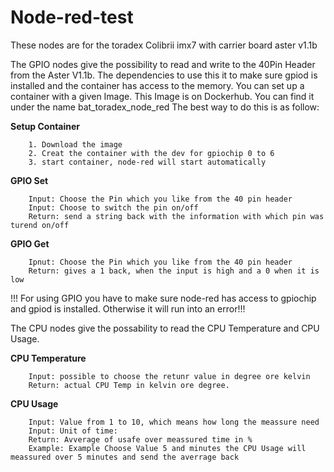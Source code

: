 # Node-red-test
These nodes are for the toradex Colibrii imx7 with carrier board aster v1.1b

The GPIO nodes give the possibility to read and write to the 40Pin Header from the Aster V1.1b. 
The dependencies to use this it to make sure gpiod is installed and the container has access to the memory. You can set up a container with a given Image.
This Image is on Dockerhub. You can find it under the name
		bat_toradex_node_red
The best way to do this is as follow:

**Setup Container**

        1. Download the image
        2. Creat the container with the dev for gpiochip 0 to 6
        3. start container, node-red will start automatically
        
**GPIO Set**

		Input: Choose the Pin which you like from the 40 pin header
		Input: Choose to switch the pin on/off
		Return: send a string back with the information with which pin was turend on/off
        
**GPIO Get**

		Ipnut: Choose the Pin which you like from the 40 pin header
		Return: gives a 1 back, when the input is high and a 0 when it is low
        
!!! For using GPIO you have to make sure node-red has access to gpiochip and gpiod is installed. Otherwise it will run into an error!!!
        
The CPU nodes give the possability to read the CPU Temperature and CPU Usage. 

**CPU Temperature** 

		Input: possible to choose the retunr value in degree ore kelvin
		Return: actual CPU Temp in kelvin ore degree.       

**CPU Usage**

		Input: Value from 1 to 10, which means how long the meassure need
		Input: Unit of time: 
		Return: Avverage of usafe over meassured time in %
		Example: Example Choose Value 5 and minutes the CPU Usage will meassured over 5 minutes and send the averrage back
